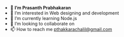 - 👋 <b>I’m Prasanth Prabhakaran </b>
- 👀 I’m interested in Web designing and development
- 🌱 I’m currently learning Node.js
- 💞️ I’m looking to collaborate on 
- 📫 How to reach me pthakkarachalil@gmail.com

<!---
PthPbkn/PthPbkn is a ✨ special ✨ repository because its `README.md` (this file) appears on your GitHub profile.
You can click the Preview link to take a look at your changes.
--->

